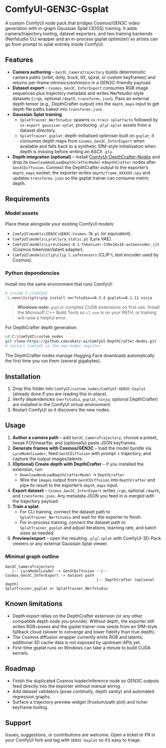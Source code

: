 # ComfyUI-GEN3C-Gsplat

A custom ComfyUI node pack that bridges Cosmos/GEN3C video generation with in-graph Gaussian Splat (3DGS) training. It adds camera/trajectory tooling, dataset exporters, and two training backends (Nerfstudio CLI wrapper and an in-process gsplat optimizer) so artists can go from prompt to splat entirely inside ComfyUI.

## Features
- **Camera authoring** – `Gen3C_CameraTrajectory` builds deterministic camera paths (orbit, dolly, truck, tilt, spiral, or custom keyframes) and returns per-frame intrinsics/extrinsics in a GEN3C-friendly payload.
- **Dataset export** – `Cosmos_Gen3C_InferExport` consumes RGB image sequences plus trajectory metadata and writes Nerfstudio-style datasets (`/rgb`, optional `/depth`, `transforms.json`). Pass an external depth tensor (e.g., DepthCrafter output) into the `depth_maps` input to get depth file paths baked into `transforms.json`.
- **Gaussian Splat training**
  - `SplatTrainer_Nerfstudio`: spawns `ns-train splatfacto` followed by `ns-export gaussian-splat`, producing `.ply`/`.splat` assets from a dataset directory.
  - `SplatTrainer_gsplat`: depth-initialised optimiser built on `gsplat`; it consumes depth maps from `Cosmos_Gen3C_InferExport` when available and falls back to a synthetic SfM-style initialisation when depth is missing before writing an ASCII `.ply`.
- **Depth integration (optional)** – Install [ComfyUI-DepthCrafter-Nodes](https://github.com/akatz-ai/ComfyUI-DepthCrafter-Nodes) and drop its `DownloadAndLoadDepthCrafterModel`->`DepthCrafter` nodes after `Gen3CDiffusion`. Connect the DepthCrafter output to the exporter’s `depth_maps` socket; the exporter writes `depth/frame_XXXXXX.npy` and updates `transforms.json` so the gsplat trainer can consume metric depth.

## Requirements
### Model assets
Place these alongside your existing ComfyUI models:
- `ComfyUI\models\GEN3C\GEN3C-Cosmos-7B.pt` (or equivalent).
- `ComfyUI\models\Lyra\lyra_static.pt` (Lyra VAE).
- `ComfyUI\models\Lyra\Cosmos-0.1-Tokenizer-CV8x16x16-autoencoder.jit` (Cosmos tokenizer/latent adapter).
- `ComfyUI\models\clip\clip_l.safetensors` (CLIP-L text encoder used by Cosmos).

### Python dependencies
Install into the same environment that runs ComfyUI:
```bash
# inside C:\ComfyUI
.\.venv\Scripts\pip install nerfstudio==0.3.4 gsplat==0.1.11 ninja
```
> **Windows note:** `gsplat` compiles CUDA extensions on first use. Install the Microsoft C++ Build Tools so `cl.exe` is on your PATH, or training will raise a helpful error.

For DepthCrafter depth generation:
```bash
cd C:\ComfyUI\custom_nodes
git clone https://github.com/akatz-ai/ComfyUI-DepthCrafter-Nodes.git
# restart ComfyUI so the new nodes register
```
The DepthCrafter nodes manage Hugging Face downloads automatically the first time you run them (several gigabytes).

## Installation
1. Drop this folder into `ComfyUI/custom_nodes/ComfyUI-GEN3C-Gsplat` (already done if you are reading this in-place).
2. Verify dependencies (`nerfstudio`, `gsplat`, `ninja`; optional DepthCrafter) are installed in the ComfyUI virtual environment.
3. Restart ComfyUI so it discovers the new nodes.

## Usage
1. **Author a camera path** – add `Gen3C_CameraTrajectory`, choose a preset, tweak FOV/near/far, and (optionally) paste JSON keyframes.
2. **Generate frames with Cosmos/GEN3C** – load the model bundle via `LyraModelLoader`, feed `Gen3CDiffusion` with prompt + trajectory, and capture the output images/latents.
3. **(Optional) Create depth with DepthCrafter** – if you installed the extension, run:
   - `DownloadAndLoadDepthCrafterModel` -> `DepthCrafter`
   - Wire the `images` output from `Gen3CDiffusion` into `DepthCrafter` and pipe its result to the exporter’s `depth_maps` input.
4. **Export dataset** – `Cosmos_Gen3C_InferExport` writes `/rgb`, optional `/depth`, and `transforms.json`. Any metadata JSON you feed in is merged with the trajectory payload.
5. **Train a splat**:
   - For CLI training, connect the dataset path to `SplatTrainer_Nerfstudio` and wait for the exporter to finish.
   - For in-process training, connect the dataset path to `SplatTrainer_gsplat` and adjust iterations, learning rate, and batch sizes as needed.
6. **Preview/export** – open the resulting `.ply`/`.splat` with ComfyUI-3D-Pack viewers or any external Gaussian Splat viewer.

### Minimal graph outline
```
Gen3C_CameraTrajectory
   |-- LyraModelLoader -> Gen3CDiffusion --|-- Cosmos_Gen3C_InferExport -> dataset path
                                         |-- DepthCrafter (optional depth)
SplatTrainer_gsplat or SplatTrainer_Nerfstudio
```

## Known limitations
- Depth export relies on the DepthCrafter extension (or any other compatible depth node you provide). Without depth, the exporter still writes RGB+poses and the gsplat trainer now seeds from an SfM-style fallback cloud (slower to converge and lower fidelity than true depth).
- The Cosmos diffusion wrapper currently emits RGB and latents; additional 3D cache data is not exposed by upstream APIs yet.
- First-time gsplat runs on Windows can take a minute to build CUDA kernels.

## Roadmap
- Finish the duplicated Cosmos loader/inference node so GEN3C outputs feed directly into the exporter without manual wiring.
- Add dataset validators (pose continuity, depth sanity) and automated regression graphs.
- Surface a trajectory preview widget (frustum/path plot) and richer keyframe tooling.

## Support
Issues, suggestions, or contributions are welcome. Open a ticket or PR in your ComfyUI fork and tag with `GEN3C-Gsplat` so it’s easy to triage.

